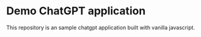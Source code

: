 # Demo ChatGPT application
This repository is an sample chatgpt application built with vanilla javascript.
